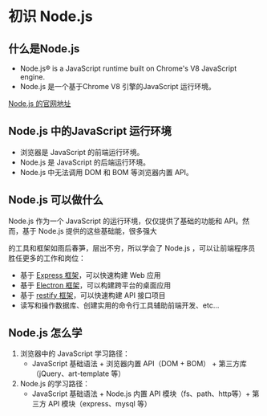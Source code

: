 # 初识 Node.js

## 什么是Node.js
- Node.js® is a JavaScript runtime built on Chrome's V8 JavaScript engine.
- Node.js 是一个基于Chrome V8 引擎的JavaScript 运行环境。

[Node.js 的官网地址](https://nodejs.org/zh-cn/)


## Node.js 中的JavaScript 运行环境
- 浏览器是 JavaScript 的前端运行环境。
- Node.js 是 JavaScript 的后端运行环境。
- Node.js 中无法调用 DOM 和 BOM 等浏览器内置 API。

## Node.js 可以做什么
Node.js 作为一个 JavaScript 的运行环境，仅仅提供了基础的功能和 API。然而，基于 Node.js 提供的这些基础能，很多强大

的工具和框架如雨后春笋，层出不穷，所以学会了 Node.js ，可以让前端程序员胜任更多的工作和岗位：

- 基于 [Express 框架](http://www.expressjs.com.cn/)，可以快速构建 Web 应用
- 基于 [Electron 框架](https://electronjs.org/)，可以构建跨平台的桌面应用
- 基于 [restify 框架](http://restify.com/)，可以快速构建 API 接口项目
- 读写和操作数据库、创建实用的命令行工具辅助前端开发、etc…
## Node.js 怎么学
1. 浏览器中的 JavaScript 学习路径：
    - JavaScript 基础语法 + 浏览器内置 API（DOM + BOM） + 第三方库（jQuery、art-template 等）
2. Node.js 的学习路径：
    - JavaScript 基础语法 + Node.js 内置 API 模块（fs、path、http等）+ 第三方 API 模块（express、mysql 等）